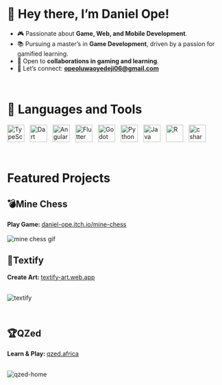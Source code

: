 <h1>🌟 Hey there, I’m <strong>Daniel Ope</strong>!</h1>
<ul>
  <li>🎮 Passionate about <strong>Game, Web, and Mobile Development</strong>.</li>
  <li>📚 Pursuing a master’s in <strong>Game Development</strong>, driven by a passion for gamified learning.</li>
  <li>🤝 Open to <strong>collaborations in gaming and learning</strong>.</li>
  <li>📧 Let’s connect: <a href="mailto:opeoluwaoyedeji06@gmail.com"><strong>opeoluwaoyedeji06@gmail.com</strong></a></li>
</ul>

<br/>

<h1>🧰 Languages and Tools</h1>

<img align="left" alt="TypeScript" title="TypeScript" width="40px" style="padding-right:10px;" src="https://cdn.jsdelivr.net/gh/devicons/devicon/icons/typescript/typescript-original.svg" />

<img align="left" alt="Dart" title="Dart" width="40px" style="padding-right:10px;"
src="https://cdn.jsdelivr.net/gh/devicons/devicon/icons/dart/dart-original.svg" />

<img align="left" alt="Angular" title="Angular" width="40px" style="padding-right:10px;"
src="https://cdn.jsdelivr.net/gh/devicons/devicon/icons/angularjs/angularjs-plain.svg" />

<img align="left" alt="Flutter" title="Flutter" width="40px" style="padding-right:10px;"
src="https://cdn.jsdelivr.net/gh/devicons/devicon/icons/flutter/flutter-original.svg" />

<img align="left" alt="Godot" title="Godot" width="40px" style="padding-right:10px;"
src="https://cdn.jsdelivr.net/gh/devicons/devicon/icons/godot/godot-original.svg" />

<img align="left" alt="Python" title="Python" width="40px" style="padding-right:10px;"
src="https://cdn.jsdelivr.net/gh/devicons/devicon/icons/python/python-original.svg" />

<img align="left" alt="Java" title="Java" width="40px" style="padding-right:10px;"
src="https://cdn.jsdelivr.net/gh/devicons/devicon/icons/java/java-original.svg"/>

<img align="left" alt="R" title="R" width="40px" style="padding-right:10px;"
src="https://cdn.jsdelivr.net/gh/devicons/devicon/icons/r/r-original.svg" />

<img align="left" alt="c sharp" title="C#" width="40px" style="padding-right:10px;"
src="https://cdn.jsdelivr.net/gh/devicons/devicon/icons/csharp/csharp-original.svg" />

<br/><br/><br/><br/>

<h1>Featured Projects</h1>
<h2>💣Mine Chess</h2>
<b>Play Game: </b><a href="https://daniel-ope.itch.io/mine-chess" target="_blank">daniel-ope.itch.io/mine-chess</a><br/><br/>
<img src="https://user-images.githubusercontent.com/97707320/159814033-80fdc64b-f6f2-45ab-8069-54a2213c6cb7.gif" alt="mine chess gif"/>
<br/>

<h2>🎨Textify</h2>
<b>Create Art: </b><a href="https://textify-art.web.app" target="_blank">textify-art.web.app</a><br/><br/>

![textify](https://github.com/user-attachments/assets/6a6b04a8-2ba9-47fd-ab23-96440f4d6d6d)

<br/>

<h2>🏆QZed</h2>
<b>Learn & Play: </b><a href="https://qzed.africa" target="_blank">qzed.africa</a><br/><br/>

![qzed-home](https://github.com/user-attachments/assets/40e3558f-5aa9-45a1-b519-28282daee3f9)

